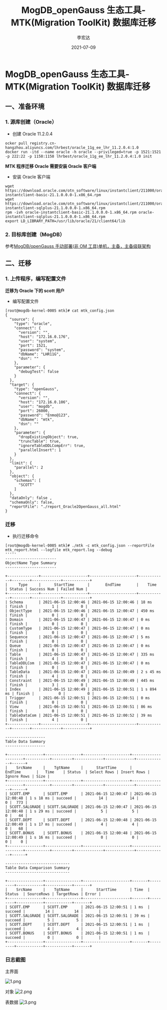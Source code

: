 ﻿---
title: 'MogDB_openGauss 生态工具-MTK(Migration ToolKit) 数据库迁移'

date: '2021-07-09'

category: 'blog'
tags: ['MogDB_openGauss 生态工具-MTK(Migration ToolKit) 数据库迁移接']

archives: '2021-07'

author: '李宏达'

summary: 'MogDB_openGauss 生态工具-MTK(Migration ToolKit) 数据库迁移'

img: '/zh/blogs/lihongda/title/title.png'

times: '12:30'
---

# MogDB_openGauss 生态工具-MTK(Migration ToolKit) 数据库迁移<a name="ZH-CN_TOPIC_0000001085018737"></a>

## 一、准备环境

### 1. 源库创建（Oracle）

- 创建 Oracle 11.2.0.4

```
ocker pull registry.cn-hangzhou.aliyuncs.com/lhrbest/oracle_11g_ee_lhr_11.2.0.4:1.0
docker run -itd --name oracle -h oracle --privileged=true -p 1521:1521 -p 222:22 -p 1158:1158 lhrbest/oracle_11g_ee_lhr_11.2.0.4:1.0 init
```

**MTK 程序迁移 Oracle 需要安装 Oracle 客户端**

- 安装 Oracle 客户端

```
wget https://download.oracle.com/otn_software/linux/instantclient/211000/oracle-instantclient-basic-21.1.0.0.0-1.x86_64.rpm
wget https://download.oracle.com/otn_software/linux/instantclient/211000/oracle-instantclient-sqlplus-21.1.0.0.0-1.x86_64.rpm
rpm -ivh oracle-instantclient-basic-21.1.0.0.0-1.x86_64.rpm oracle-instantclient-sqlplus-21.1.0.0.0-1.x86_64.rpm
export LD_LIBRARY_PATH=/usr/lib/oracle/21/client64/lib
```

### 2. 目标库创建（MogDB）

参考<a href="https://www.modb.pro/db/70779" target="_blank">MogDB/openGauss 手动部署(非 OM 工具)单机，主备，主备级联架构</a>

## 二、迁移

### 1. 上传程序，编写配置文件

**迁移为 Oracle 下的 scott 用户**

- 编写配置文件

```
[root@mogdb-kernel-0005 mtk]# cat mtk_config.json
{
  "source": {
    "type": "oracle",
    "connect": {
      "version": "",
      "host": "172.16.0.176",
      "user": "system",
      "port": 1521,
      "password": "system",
      "dbName": "LHR11G",
      "dsn": ""
    },
    "parameter": {
      "debugTest": false
    }
  },
  "target": {
    "type": "openGauss",
    "connect": {
      "version": "",
      "host": "172.16.0.106",
      "user": "mogdb",
      "port": 26000,
      "password": "Enmo@123",
      "dbName": "mtk",
      "dsn": ""
    },
    "parameter": {
      "dropExistingObject": true,
      "truncTable": true,
      "ignoreTableDDLCompErr": true,
      "parallelInsert": 1
    }
  },
  "limit": {
    "parallel": 2
  },
  "object": {
    "schemas": [
      "SCOTT"
    ]
  },
  "dataOnly": false ,
  "schemaOnly": false,
  "reportFile": "./report_Oracle2OpenGauss_all.html"
}
```

### 迁移

- 执行迁移命令

```
[root@mogdb-kernel-0005 mtk]# ./mtk -c mtk_config.json --reportFile mtk_report.html --logfile mtk_report.log --debug
'''''
-----------------------
ObjectName Type Summary
-----------------------

+--------------+---------------------+---------------------+------------+--------+-------------+------------+
|     Type     |      StartTime      |       EndTime       |    Time    | Status | Success Num | Failed Num |
+--------------+---------------------+---------------------+------------+--------+-------------+------------+
| Schema       | 2021-06-15 12:00:46 | 2021-06-15 12:00:46 | 18 ms      | finish |           1 |          0 |
| ObjectType   | 2021-06-15 12:00:46 | 2021-06-15 12:00:47 | 450 ms     | finish |           0 |          0 |
| Domain       | 2021-06-15 12:00:47 | 2021-06-15 12:00:47 | 0 ms       | finish |           0 |          0 |
| CustomType   | 2021-06-15 12:00:47 | 2021-06-15 12:00:47 | 0 ms       | finish |           0 |          0 |
| Sequence     | 2021-06-15 12:00:47 | 2021-06-15 12:00:47 | 5 ms       | finish |           0 |          0 |
| Queue        | 2021-06-15 12:00:47 | 2021-06-15 12:00:47 | 0 ms       | finish |           0 |          0 |
| Table        | 2021-06-15 12:00:47 | 2021-06-15 12:00:47 | 335 ms     | finish |           4 |          0 |
| TableDDLCom  | 2021-06-15 12:00:47 | 2021-06-15 12:00:47 | 0 ms       | finish |           0 |          0 |
| TableData    | 2021-06-15 12:00:47 | 2021-06-15 12:00:49 | 2 s 45 ms  | finish |           4 |          0 |
| Constraint   | 2021-06-15 12:00:49 | 2021-06-15 12:00:49 | 445 ms     | finish |           3 |          0 |
| Index        | 2021-06-15 12:00:49 | 2021-06-15 12:00:51 | 1 s 894 ms | finish |           0 |          0 |
| Trigger      | 2021-06-15 12:00:51 | 2021-06-15 12:00:51 | 0 ms       | finish |           0 |          0 |
| View         | 2021-06-15 12:00:51 | 2021-06-15 12:00:51 | 86 ms      | finish |           0 |          0 |
| TableDataCom | 2021-06-15 12:00:51 | 2021-06-15 12:00:52 | 39 ms      | finish |           4 |          0 |
+--------------+---------------------+---------------------+------------+--------+-------------+------------+

------------------
Table Data Summary
------------------

+----------------+----------------+---------------------+---------------------+-----------+---------+-------------+-------------+-------------+------+
|    SrcName     |    TgtName     |      StartTime      |       EndTime       |   Time    | Status  | Select Rows | Insert Rows | Ignore Rows | Size |
+----------------+----------------+---------------------+---------------------+-----------+---------+-------------+-------------+-------------+------+
| SCOTT.EMP      | SCOTT.EMP      | 2021-06-15 12:00:47 | 2021-06-15 12:00:48 | 1 s 18 ms | succeed |          14 |          14 |           0 |  773 |
| SCOTT.SALGRADE | SCOTT.SALGRADE | 2021-06-15 12:00:47 | 2021-06-15 12:00:48 | 1 s 29 ms | succeed |           5 |           5 |           0 |   44 |
| SCOTT.DEPT     | SCOTT.DEPT     | 2021-06-15 12:00:48 | 2021-06-15 12:00:49 | 1 s 17 ms | succeed |           4 |           4 |           0 |   68 |
| SCOTT.BONUS    | SCOTT.BONUS    | 2021-06-15 12:00:48 | 2021-06-15 12:00:49 | 1 s 16 ms | succeed |           0 |           0 |           0 |    0 |
+----------------+----------------+---------------------+---------------------+-----------+---------+-------------+-------------+-------------+------+

-----------------------------
Table Data Comparison Summary
-----------------------------

+----------------+----------------+---------------------+-------+---------+------------+------------+-------+
|    SrcName     |    TgtName     |      StartTime      | Time  | Status  | SourceRows | TargetRows | Error |
+----------------+----------------+---------------------+-------+---------+------------+------------+-------+
| SCOTT.EMP      | SCOTT.EMP      | 2021-06-15 12:00:51 | 1 ms  | succeed |         14 |         14 |       |
| SCOTT.SALGRADE | SCOTT.SALGRADE | 2021-06-15 12:00:51 | 39 ms | succeed |          5 |          5 |       |
| SCOTT.DEPT     | SCOTT.DEPT     | 2021-06-15 12:00:51 | 1 ms  | succeed |          4 |          4 |       |
| SCOTT.BONUS    | SCOTT.BONUS    | 2021-06-15 12:00:51 | 1 ms  | succeed |          0 |          0 |       |
+----------------+----------------+---------------------+-------+---------+------------+------------+-------+
```

### 日志截图

主界面

<img src="https://oss-emcsprod-public.modb.pro/image/editor/20210615-c6b4c094-1613-4ff8-bac7-739b214fe370.png" alt="1.png" />

对象
<img src="https://oss-emcsprod-public.modb.pro/image/editor/20210615-052bc91a-875f-4a76-a3e4-28ae19ae9e20.png" alt="2.png" />

表数据
<img src="https://oss-emcsprod-public.modb.pro/image/editor/20210615-aa6ab68b-54d9-4b42-8fe4-612be03554f0.png" alt="3.png" />
